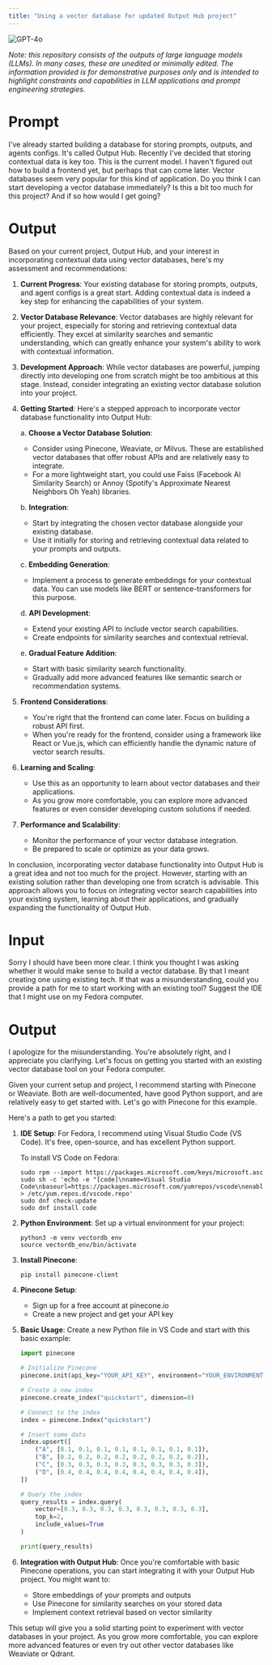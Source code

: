 ```yaml
---
title: "Using a vector database for updated Output Hub project"
---
```

![GPT-4o](https://img.shields.io/badge/GPT--4o-3333FF?style=for-the-badge&logo=openai&logoColor=white)



*Note: this repository consists of the outputs of large language models (LLMs). In many cases, these are unedited or minimally edited. The information provided is for demonstrative purposes only and is intended to highlight constraints and capabilities in LLM applications and prompt engineering strategies.*


# Prompt

I've already started building a database for storing prompts, outputs, and agents configs. It's called Output Hub. Recently I've decided that storing contextual data is key too. This is the current model.  I haven't figured out how to build a frontend yet, but perhaps that can come later. Vector databases seem very popular for this kind of application. Do you think I can start developing a vector database immediately? Is this a bit too much for this project? And if so how would I get going?
# Output

Based on your current project, Output Hub, and your interest in incorporating contextual data using vector databases, here's my assessment and recommendations:

1. **Current Progress**:
   Your existing database for storing prompts, outputs, and agent configs is a great start. Adding contextual data is indeed a key step for enhancing the capabilities of your system.

2. **Vector Database Relevance**:
   Vector databases are highly relevant for your project, especially for storing and retrieving contextual data efficiently. They excel at similarity searches and semantic understanding, which can greatly enhance your system's ability to work with contextual information.

3. **Development Approach**:
   While vector databases are powerful, jumping directly into developing one from scratch might be too ambitious at this stage. Instead, consider integrating an existing vector database solution into your project.

4. **Getting Started**:
   Here's a stepped approach to incorporate vector database functionality into Output Hub:

   a. **Choose a Vector Database Solution**:
      - Consider using Pinecone, Weaviate, or Milvus. These are established vector databases that offer robust APIs and are relatively easy to integrate.
      - For a more lightweight start, you could use Faiss (Facebook AI Similarity Search) or Annoy (Spotify's Approximate Nearest Neighbors Oh Yeah) libraries.

   b. **Integration**:
      - Start by integrating the chosen vector database alongside your existing database.
      - Use it initially for storing and retrieving contextual data related to your prompts and outputs.

   c. **Embedding Generation**:
      - Implement a process to generate embeddings for your contextual data. You can use models like BERT or sentence-transformers for this purpose.

   d. **API Development**:
      - Extend your existing API to include vector search capabilities.
      - Create endpoints for similarity searches and contextual retrieval.

   e. **Gradual Feature Addition**:
      - Start with basic similarity search functionality.
      - Gradually add more advanced features like semantic search or recommendation systems.

5. **Frontend Considerations**:
   - You're right that the frontend can come later. Focus on building a robust API first.
   - When you're ready for the frontend, consider using a framework like React or Vue.js, which can efficiently handle the dynamic nature of vector search results.

6. **Learning and Scaling**:
   - Use this as an opportunity to learn about vector databases and their applications.
   - As you grow more comfortable, you can explore more advanced features or even consider developing custom solutions if needed.

7. **Performance and Scalability**:
   - Monitor the performance of your vector database integration.
   - Be prepared to scale or optimize as your data grows.

In conclusion, incorporating vector database functionality into Output Hub is a great idea and not too much for the project. However, starting with an existing solution rather than developing one from scratch is advisable. This approach allows you to focus on integrating vector search capabilities into your existing system, learning about their applications, and gradually expanding the functionality of Output Hub.

# Input

Sorry I should have been more clear. I think you thought I was asking whether it would make sense to build a vector database. By that I meant creating one using existing tech. If that was a misunderstanding, could you provide a path for me to start working with an existing tool? Suggest the IDE that I might use on my Fedora computer.

# Output

I apologize for the misunderstanding. You're absolutely right, and I appreciate you clarifying. Let's focus on getting you started with an existing vector database tool on your Fedora computer.

Given your current setup and project, I recommend starting with Pinecone or Weaviate. Both are well-documented, have good Python support, and are relatively easy to get started with. Let's go with Pinecone for this example.

Here's a path to get you started:

1. **IDE Setup**:
   For Fedora, I recommend using Visual Studio Code (VS Code). It's free, open-source, and has excellent Python support.

   To install VS Code on Fedora:
   ```
   sudo rpm --import https://packages.microsoft.com/keys/microsoft.asc
   sudo sh -c 'echo -e "[code]\nname=Visual Studio Code\nbaseurl=https://packages.microsoft.com/yumrepos/vscode\nenabled=1\ngpgcheck=1\ngpgkey=https://packages.microsoft.com/keys/microsoft.asc" > /etc/yum.repos.d/vscode.repo'
   sudo dnf check-update
   sudo dnf install code
   ```

2. **Python Environment**:
   Set up a virtual environment for your project:
   ```
   python3 -m venv vectordb_env
   source vectordb_env/bin/activate
   ```

3. **Install Pinecone**:
   ```
   pip install pinecone-client
   ```

4. **Pinecone Setup**:
   - Sign up for a free account at pinecone.io
   - Create a new project and get your API key

5. **Basic Usage**:
   Create a new Python file in VS Code and start with this basic example:

   ```python
   import pinecone

   # Initialize Pinecone
   pinecone.init(api_key="YOUR_API_KEY", environment="YOUR_ENVIRONMENT")

   # Create a new index
   pinecone.create_index("quickstart", dimension=8)

   # Connect to the index
   index = pinecone.Index("quickstart")

   # Insert some data
   index.upsert([
       ("A", [0.1, 0.1, 0.1, 0.1, 0.1, 0.1, 0.1, 0.1]),
       ("B", [0.2, 0.2, 0.2, 0.2, 0.2, 0.2, 0.2, 0.2]),
       ("C", [0.3, 0.3, 0.3, 0.3, 0.3, 0.3, 0.3, 0.3]),
       ("D", [0.4, 0.4, 0.4, 0.4, 0.4, 0.4, 0.4, 0.4]),
   ])

   # Query the index
   query_results = index.query(
       vector=[0.3, 0.3, 0.3, 0.3, 0.3, 0.3, 0.3, 0.3],
       top_k=2,
       include_values=True
   )

   print(query_results)
   ```

6. **Integration with Output Hub**:
   Once you're comfortable with basic Pinecone operations, you can start integrating it with your Output Hub project. You might want to:
   - Store embeddings of your prompts and outputs
   - Use Pinecone for similarity searches on your stored data
   - Implement context retrieval based on vector similarity

This setup will give you a solid starting point to experiment with vector databases in your project. As you grow more comfortable, you can explore more advanced features or even try out other vector databases like Weaviate or Qdrant.

 